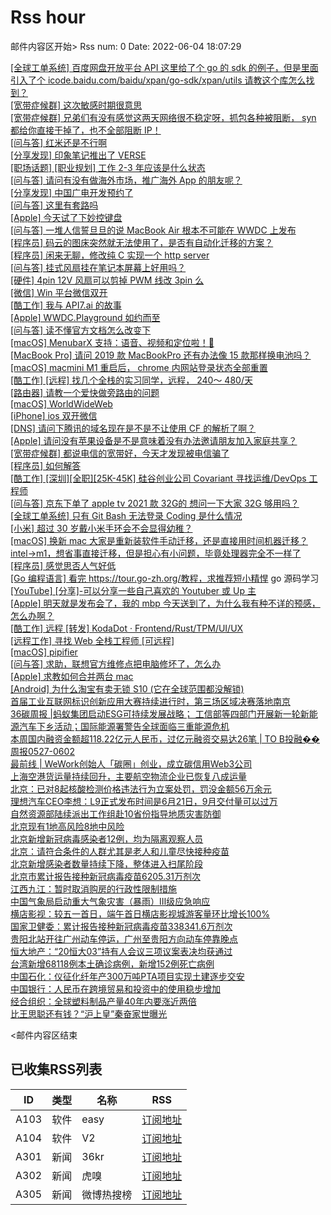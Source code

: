 # Rss hour

邮件内容区开始>
Rss num: 0  Date: 2022-06-04 18:07:29 <br/>

<a href='https://www.v2ex.com/t/857260#reply1'>[全球工单系统] 百度网盘开放平台 API 这里给了个 go 的 sdk 的例子，但是里面引入了个 icode.baidu.com/baidu/xpan/go-sdk/xpan/utils 请教这个库怎么找到？</a><br/>
<a href='https://www.v2ex.com/t/857259#reply4'>[宽带症候群] 这次敏感时期很意思</a><br/>
<a href='https://www.v2ex.com/t/857257#reply12'>[宽带症候群] 兄弟们有没有感觉这两天网络很不稳定呀，抓包各种被阻断， syn 都给你直接干掉了，也不全部阻断 IP！</a><br/>
<a href='https://www.v2ex.com/t/857256#reply3'>[问与答] 红米还是不行啊</a><br/>
<a href='https://www.v2ex.com/t/857255#reply3'>[分享发现] 印象笔记推出了 VERSE</a><br/>
<a href='https://www.v2ex.com/t/857254#reply3'>[职场话题] [职业规划] 工作 2-3 年应该是什么状态</a><br/>
<a href='https://www.v2ex.com/t/857253#reply0'>[问与答] 请问有没有做海外市场，推广海外 App 的朋友呢？</a><br/>
<a href='https://www.v2ex.com/t/857251#reply3'>[分享发现] 中国广电开发预约了</a><br/>
<a href='https://www.v2ex.com/t/857250#reply11'>[问与答] 这里有套路吗</a><br/>
<a href='https://www.v2ex.com/t/857249#reply2'>[Apple] 今天试了下妙控键盘</a><br/>
<a href='https://www.v2ex.com/t/857248#reply7'>[问与答] 一堆人信誓旦旦的说 MacBook Air 根本不可能在 WWDC 上发布</a><br/>
<a href='https://www.v2ex.com/t/857247#reply1'>[程序员] 码云的图床突然就无法使用了，是否有自动化迁移的方案？</a><br/>
<a href='https://www.v2ex.com/t/857246#reply3'>[程序员] 闲来无聊，修改纯 C 实现一个 http server</a><br/>
<a href='https://www.v2ex.com/t/857245#reply0'>[问与答] 挂式风扇挂在笔记本屏幕上好用吗？</a><br/>
<a href='https://www.v2ex.com/t/857244#reply6'>[硬件] 4pin 12V 风扇可以剪掉 PWM 线改 3pin 么</a><br/>
<a href='https://www.v2ex.com/t/857243#reply7'>[微信] Win 平台微信双开</a><br/>
<a href='https://www.v2ex.com/t/857242#reply5'>[酷工作] 我与 API7.ai 的故事</a><br/>
<a href='https://www.v2ex.com/t/857240#reply19'>[Apple] WWDC.Playground 如约而至</a><br/>
<a href='https://www.v2ex.com/t/857239#reply2'>[问与答] 读不懂官方文档怎么改变下</a><br/>
<a href='https://www.v2ex.com/t/857238#reply5'>[macOS] MenubarX 支持：语音、视频和定位啦！🎉</a><br/>
<a href='https://www.v2ex.com/t/857237#reply1'>[MacBook Pro] 请问 2019 款 MacBookPro 还有办法像 15 款那样换电池吗？</a><br/>
<a href='https://www.v2ex.com/t/857236#reply2'>[macOS] macmini M1 重启后， chrome 内网站登录状态全部重置</a><br/>
<a href='https://www.v2ex.com/t/857235#reply7'>[酷工作] [远程] 找几个全栈的实习同学，远程， 240～ 480/天</a><br/>
<a href='https://www.v2ex.com/t/857234#reply0'>[路由器] 请教一个爱快做旁路由的问题</a><br/>
<a href='https://www.v2ex.com/t/857232#reply1'>[macOS] WorldWideWeb</a><br/>
<a href='https://www.v2ex.com/t/857231#reply14'>[iPhone] ios 双开微信</a><br/>
<a href='https://www.v2ex.com/t/857230#reply10'>[DNS] 请问下腾讯的域名现在是不是不让使用 CF 的解析了啊？</a><br/>
<a href='https://www.v2ex.com/t/857229#reply3'>[Apple] 请问没有苹果设备是不是意味着没有办法邀请朋友加入家庭共享？</a><br/>
<a href='https://www.v2ex.com/t/857227#reply20'>[宽带症候群] 都说电信的宽带好，今天才发现被电信骗了</a><br/>
<a href='https://www.v2ex.com/t/857225#reply9'>[程序员] 如何解答</a><br/>
<a href='https://www.v2ex.com/t/857224#reply0'>[酷工作] [深圳][全职][25K-45K] 硅谷创业公司 Covariant 寻找运维/DevOps 工程师</a><br/>
<a href='https://www.v2ex.com/t/857223#reply7'>[问与答] 京东下单了 apple tv 2021 款 32G的 想问一下大家 32G 够用吗？</a><br/>
<a href='https://www.v2ex.com/t/857221#reply1'>[全球工单系统] 只有 Git Bash 无法登录 Coding 是什么情况</a><br/>
<a href='https://www.v2ex.com/t/857218#reply55'>[小米] 超过 30 岁戴小米手环会不会显得幼稚？</a><br/>
<a href='https://www.v2ex.com/t/857217#reply15'>[macOS] 换新 mac 大家是重新装软件手动迁移，还是直接用时间机器迁移？ intel→m1，想省事直接迁移，但是担心有小问题，毕竟处理器完全不一样了</a><br/>
<a href='https://www.v2ex.com/t/857216#reply11'>[程序员] 感觉思否人气好低</a><br/>
<a href='https://www.v2ex.com/t/857215#reply11'>[Go 编程语言] 看完 https://tour.go-zh.org/教程，求推荐短小精悍 go 源码学习</a><br/>
<a href='https://www.v2ex.com/t/857214#reply20'>[YouTube] [分享]-可以分享一些自己喜欢的 Youtuber 或 Up 主</a><br/>
<a href='https://www.v2ex.com/t/857213#reply47'>[Apple] 明天就是发布会了，我的 mbp 今天送到了，为什么我有种不详的预感，怎么办啊？</a><br/>
<a href='https://www.v2ex.com/t/857210#reply0'>[酷工作] 远程 [转发] KodaDot · Frontend/Rust/TPM/UI/UX</a><br/>
<a href='https://www.v2ex.com/t/857209#reply8'>[远程工作] 寻找 Web 全栈工程师 [可远程]</a><br/>
<a href='https://www.v2ex.com/t/857208#reply2'>[macOS] pipifier</a><br/>
<a href='https://www.v2ex.com/t/857207#reply19'>[问与答] 求助，联想官方维修点把电脑修坏了，怎么办</a><br/>
<a href='https://www.v2ex.com/t/857206#reply8'>[Apple] 求教如何合并两台 mac</a><br/>
<a href='https://www.v2ex.com/t/857205#reply20'>[Android] 为什么淘宝有卖无锁 S10 (它在全球范围都没解锁)</a><br/>
<a href='https://36kr.com/p/1770175640386053'>首届工业互联网标识创新应用大赛持续进行时，第三场区域决赛落地南京</a><br/>
<a href='https://36kr.com/p/1769117265328391'>36碳周报 |蚂蚁集团启动ESG可持续发展战略； 工信部等四部门开展新一轮新能源汽车下乡活动；国际能源署警告全球面临三重能源危机</a><br/>
<a href='https://36kr.com/p/1768670385846531'>本周国内融资金额超118.22亿元人民币，过亿元融资交易达26笔 | TO B投融��周报0527-0602</a><br/>
<a href='https://36kr.com/p/1764557301398025'>最前线 | WeWork创始人「碳圈」创业，成立碳信用Web3公司</a><br/>
<a href='https://36kr.com/newsflashes/1770511742597634'>上海空港货运量持续回升，主要航空物流企业已恢复八成运量</a><br/>
<a href='https://36kr.com/newsflashes/1770506711841030'>北京：已对8起核酸检测价格违法行为立案处罚，罚没金额56万余元</a><br/>
<a href='https://36kr.com/newsflashes/1770501334595845'>理想汽车CEO李想：L9正式发布时间是6月21日，9月交付量可以过万</a><br/>
<a href='https://36kr.com/newsflashes/1770476097304840'>自然资源部陆续派出工作组赴10省份指导地质灾害防御</a><br/>
<a href='https://36kr.com/newsflashes/1770474613373193'>北京现有1地高风险8地中风险</a><br/>
<a href='https://36kr.com/newsflashes/1770467209476617'>北京新增新冠病毒感染者12例，均为隔离观察人员</a><br/>
<a href='https://36kr.com/newsflashes/1770466333538819'>北京：请符合条件的人群尤其是老人和儿童尽快接种疫苗</a><br/>
<a href='https://36kr.com/newsflashes/1770465773566468'>北京新增感染者数量持续下降，整体进入扫尾阶段</a><br/>
<a href='https://36kr.com/newsflashes/1770427946187013'>北京市累计报告接种新冠病毒疫苗6205.31万剂次</a><br/>
<a href='https://36kr.com/newsflashes/1770395380644102'>江西九江：暂时取消购房的行政性限制措施</a><br/>
<a href='https://36kr.com/newsflashes/1770373094062592'>中国气象局启动重大气象灾害（暴雨）Ⅲ级应急响应</a><br/>
<a href='https://36kr.com/newsflashes/1770359707351305'>横店影视：较五一首日，端午首日横店影视城游客量环比增长100%</a><br/>
<a href='https://36kr.com/newsflashes/1770356182104584'>国家卫健委：累计报告接种新冠病毒疫苗338341.6万剂次</a><br/>
<a href='https://36kr.com/newsflashes/1770342501661188'>贵阳北站开往广州动车停运，广州至贵阳方向动车停靠晚点</a><br/>
<a href='https://36kr.com/newsflashes/1770322635684355'>恒大地产：“20恒大03”持有人会议三项议案表决均获通过</a><br/>
<a href='https://36kr.com/newsflashes/1770317187201544'>台湾新增68118例本土确诊病例，新增152例死亡病例</a><br/>
<a href='https://36kr.com/newsflashes/1770308268587529'>中国石化：仪征化纤年产300万吨PTA项目实现土建逐步交安</a><br/>
<a href='https://36kr.com/newsflashes/1770304551975432'>中国银行：人民币在跨境贸易和投资中的使用稳步增加</a><br/>
<a href='https://36kr.com/newsflashes/1770301358045441'>经合组织：全球塑料制品产量40年内要涨近两倍</a><br/>
<a href='http://www.huxiu.com/article/572833.html?f=wangzhan'>比王思聪还有钱？“沪上皇”秦奋家世曝光</a><br/>


<邮件内容区结束

## 已收集RSS列表

| ID | 类型 | 名称  | RSS  |
| -- | -- | -- | -- | 
| A103  | 软件 | easy | [订阅地址](http://rsshub.v2fy.com:1200/weibo/user/1088413295) |
| A104  | 软件 | V2  | [订阅地址](http://www.v2ex.com/index.xml) |
| A301  | 新闻 | 36kr | [订阅地址](https://www.36kr.com/feed) |
| A302  | 新闻 | 虎嗅 | [订阅地址](https://www.huxiu.com/rss/0.xml) |
| A305  | 新闻 | 微博热搜榜 | [订阅地址](https://rsshub.app/weibo/search/hot) |
